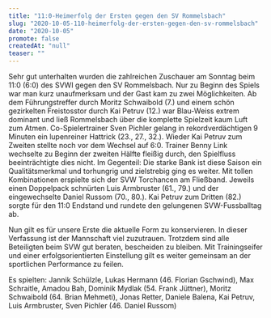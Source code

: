 ```yaml
---
title: "11:0-Heimerfolg der Ersten gegen den SV Rommelsbach"
slug: "2020-10-05-110-heimerfolg-der-ersten-gegen-den-sv-rommelsbach"
date: "2020-10-05"
promote: false
createdAt: "null"
teaser: ""
---
```

Sehr gut unterhalten wurden die zahlreichen Zuschauer am Sonntag beim 11:0 (6:0) des SVWI gegen den SV Rommelsbach. Nur zu Beginn des Spiels war man kurz unaufmerksam und der Gast kam zu zwei Möglichkeiten. Ab dem Führungstreffer durch Moritz Schwaibold (7.) und einem schön gezirkelten Freistosstor durch Kai Petruv (12.) war Blau-Weiss extrem dominant und ließ Rommelsbach über die komplette Spielzeit kaum Luft zum Atmen. Co-Spielertrainer Sven Pichler gelang in rekordverdächtigen 9 Minuten ein lupenreiner Hattrick (23., 27., 32.). Wieder Kai Petruv zum Zweiten stellte noch vor dem Wechsel auf 6:0. Trainer Benny Link wechselte zu Beginn der zweiten Hälfte fleißig durch, den Spielfluss beeinträchtigte dies nicht. Im Gegenteil: Die starke Bank ist diese Saison ein Qualitätsmerkmal und torhungrig und zielstrebig ging es weiter. Mit tollen Kombinationen erspielte sich der SVW Torchancen am Fließband. Jeweils einen Doppelpack schnürten Luis Armbruster (61., 79.) und der eingewechselte Daniel Russom (70., 80.). Kai Petruv zum Dritten (82.) sorgte für den 11:0 Endstand und rundete den gelungenen SVW-Fussballtag ab.


Nun gilt es für unsere Erste die aktuelle Form zu konservieren. In dieser Verfassung ist der Mannschaft viel zuzutrauen. Trotzdem sind alle Beteiligten beim SVW gut beraten, bescheiden zu bleiben. Mit Trainingseifer und einer erfolgsorientierten Einstellung gilt es weiter gemeinsam an der sportlichen Performance zu feilen.


Es spielten: Jannik Schülzle, Lukas Hermann (46. Florian Gschwind), Max Schraitle, Amadou Bah, Dominik Mydlak (54. Frank Jüttner), Moritz Schwaibold (64. Brian Mehmeti), Jonas Retter, Daniele Balena, Kai Petruv, Luis Armbruster, Sven Pichler (46. Daniel Russom)
